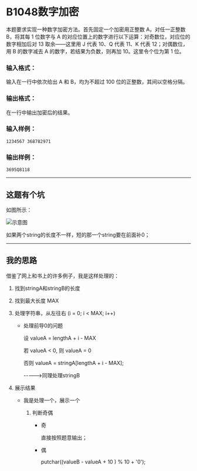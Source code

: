 # B1048数字加密

本题要求实现一种数字加密方法。首先固定一个加密用正整数 A，对任一正整数 B，将其每 1 位数字与 A 的对应位置上的数字进行以下运算：对奇数位，对应位的数字相加后对 13 取余——这里用 J 代表 10、Q 代表 11、K 代表 12；对偶数位，用 B 的数字减去 A 的数字，若结果为负数，则再加 10。这里令个位为第 1 位。

### 输入格式：

输入在一行中依次给出 A 和 B，均为不超过 100 位的正整数，其间以空格分隔。

### 输出格式：

在一行中输出加密后的结果。

### 输入样例：

```in
1234567 368782971 
```

### 输出样例：

```out
3695Q8118
```

---

## 这题有个坑

如图所示：

![示意图](https://img-blog.csdn.net/20180816144546570?watermark/2/text/aHR0cHM6Ly9ibG9nLmNzZG4ubmV0L3dlaXhpbl80MTI1NjQxMw==/font/5a6L5L2T/fontsize/400/fill/I0JBQkFCMA==/dissolve/70)

如果两个string的长度不一样，短的那一个string要在前面补0；

---

## 我的思路

借鉴了网上和书上的许多例子，我是这样处理的：

1. 找到stringA和stringB的长度

2. 找到最大长度 MAX

3. 处理字符串，从左往右 (i = 0; i < MAX; i++)

   - 处理前导0的问题

     设 valueA = lengthA + i - MAX

     若 valueA < 0, 则 valueA = 0

     否则 valueA = stringA[lengthA + i - MAX];

     ----->同理处理stringB

4. 展示结果

   - 我是处理一个，展示一个

     1. 判断奇偶

        - 奇

          直接按照题意输出；

        - 偶

          putchar((valueB - valueA + 10 ) % 10 + '0');